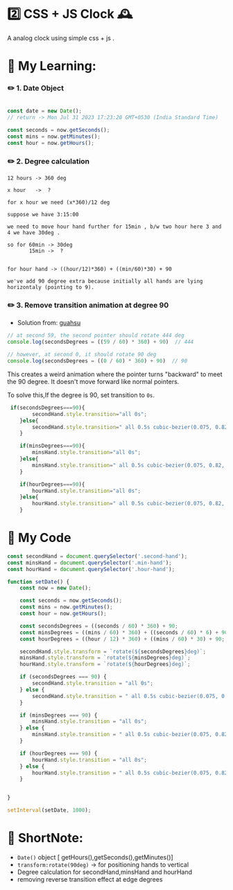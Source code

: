 # 2️⃣  CSS + JS Clock 🕰️

A analog clock using simple css + js .

# 📒 My Learning:

### ✏️ 1. Date Object

```javascript

const date = new Date(); 
// return -> Mon Jul 31 2023 17:23:20 GMT+0530 (India Standard Time)

const seconds = now.getSeconds();
const mins = now.getMinutes();
const hour = now.getHours();
```



### ✏️ 2. Degree calculation

    12 hours -> 360 deg

    x hour   ->  ?

    for x hour we need (x*360)/12 deg

    suppose we have 3:15:00

    we need to move hour hand further for 15min , b/w two hour here 3 and 4 we have 30deg .

    so for 60min -> 30deg
           15min ->  ?


    for hour hand -> ((hour/12)*360) + ((min/60)*30) + 90

    we've add 90 degree extra because initially all hands are lying horizontaly (pointing to 9).


### ✏️ 3. Remove transition animation at degree 90 

* Solution from: [guahsu](https://github.com/guahsu/JavaScript30/tree/master/02_JS-and-CSS-Clock)

```javascript
// at second 59, the second pointer should rotate 444 deg
console.log(secondsDegrees = ((59 / 60) * 360) + 90)  // 444

// however, at second 0, it should rotate 90 deg
console.log(secondsDegrees = ((0 / 60) * 360) + 90)  // 90
```
This creates a weird animation where the pointer turns "backward" to meet the 90 degree. It doesn't move forward like normal pointers.

To solve this,If the degree is 90, set transition to `0s`.
```javascript
 if(secondsDegrees===90){
        secondHand.style.transition="all 0s";
    }else{
        secondHand.style.transition=" all 0.5s cubic-bezier(0.075, 0.82, 0.165, 1)";
    }

    if(minsDegrees===90){
        minsHand.style.transition="all 0s";
    }else{
        minsHand.style.transition=" all 0.5s cubic-bezier(0.075, 0.82, 0.165, 1)";
    }

    if(hourDegrees===90){
        hourHand.style.transition="all 0s";
    }else{
        hourHand.style.transition=" all 0.5s cubic-bezier(0.075, 0.82, 0.165, 1)";
    }

```
# 🎯 My Code

```javascript
const secondHand = document.querySelector('.second-hand');
const minsHand = document.querySelector('.min-hand');
const hourHand = document.querySelector('.hour-hand');

function setDate() {
    const now = new Date();

    const seconds = now.getSeconds();
    const mins = now.getMinutes();
    const hour = now.getHours();

    const secondsDegrees = ((seconds / 60) * 360) + 90;
    const minsDegrees = ((mins / 60) * 360) + ((seconds / 60) * 6) + 90;
    const hourDegrees = ((hour / 12) * 360) + ((mins / 60) * 30) + 90;

    secondHand.style.transform = `rotate(${secondsDegrees}deg)`;
    minsHand.style.transform = `rotate(${minsDegrees}deg)`;
    hourHand.style.transform = `rotate(${hourDegrees}deg)`;

    if (secondsDegrees === 90) {
        secondHand.style.transition = "all 0s";
    } else {
        secondHand.style.transition = " all 0.5s cubic-bezier(0.075, 0.82, 0.165, 1)";
    }

    if (minsDegrees === 90) {
        minsHand.style.transition = "all 0s";
    } else {
        minsHand.style.transition = " all 0.5s cubic-bezier(0.075, 0.82, 0.165, 1)";
    }

    if (hourDegrees === 90) {
        hourHand.style.transition = "all 0s";
    } else {
        hourHand.style.transition = " all 0.5s cubic-bezier(0.075, 0.82, 0.165, 1)";
    }


}

setInterval(setDate, 1000);
```
# 🌈 ShortNote:

+ `Date()` object [ getHours(),getSeconds(),getMinutes()]
+ `transform:rotate(90deg)` -> for positioning hands to vertical
+ Degree calculation for secondHand,minsHand and hourHand
+ removing reverse transition effect at edge degrees
